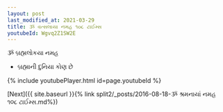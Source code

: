```yaml
---
layout: post
last_modified_at: 2021-03-29
title: ૐ વત્સલાયા નમહ ૧૦૮ ટાઈમ્સ
youtubeId: Wgvq2Z1SW2E
---
```

 
 
 ૐ બ્રહ્મલોકયા નમહ  
 
 -  બ્રહ્માની દુનિયા કોણ છે 
 
  
 
  
 
 
 
 
 
 


{% include youtubePlayer.html id=page.youtubeId %}
 
[Next]({{ site.baseurl }}{% link  split2/_posts/2016-08-18-ૐ શ્રમનાયાં નમહ ૧૦૮ ટાઈમ્સ.md%})
 
